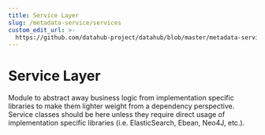 ```yaml
---
title: Service Layer
slug: /metadata-service/services
custom_edit_url: >-
  https://github.com/datahub-project/datahub/blob/master/metadata-service/services/README.md
---
```


# Service Layer

Module to abstract away business logic from implementation specific libraries to make them lighter weight from a
dependency perspective. Service classes should be here unless they require direct usage of implementation specific libraries
(i.e. ElasticSearch, Ebean, Neo4J, etc.).
